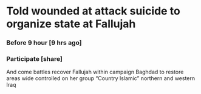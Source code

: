 # Told wounded at attack suicide to organize state at Fallujah

### Before 9 hour [9 hrs ago]
### Participate [share]

And come battles recover Fallujah within campaign Baghdad to restore areas wide controlled on her group “Country Islamic” northern and western Iraq